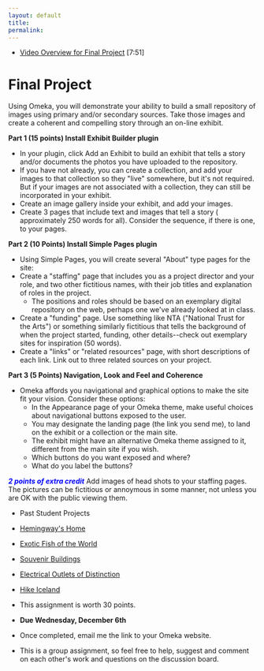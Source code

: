 ```yaml
---
layout: default
title: 
permalink:
---
```



- <a href="https://youtu.be/RkGeFUEuW2I" target="_blank">Video Overview for Final Project</a> [7:51]

<h1> Final Project</h1>



Using Omeka, you will demonstrate your ability to build a small repository of images using primary and/or secondary sources. Take those images and create a coherent and compelling story through an on-line exhibit.

**Part 1 (15 points) Install Exhibit Builder plugin**

- In your plugin, click Add an Exhibit to build an exhibit that tells a story and/or documents the photos you have uploaded to the repository.
- If you have not already, you can create a collection, and add your images to that collection so they "live" somewhere, but it's not required. But if your images are not associated with a collection, they can still be incorporated in your exhibit.
- Create an image gallery inside your exhibit, and add your images.
- Create 3 pages that include text and images that tell a story ( approximately 250 words for all). Consider the sequence, if there is one, to your pages.

**Part 2 (10 Points) Install Simple Pages plugin**

- Using Simple Pages, you will create several &quot;About&quot; type pages for the site:
- Create a "staffing" page that includes you as a project director and your role, and two other fictitious names, with their job titles and explanation of roles in the project. 
	- The positions and roles should be based on an exemplary digital repository on the web, perhaps one we've already looked at in class.
- Create a "funding" page. Use something like NTA ("National Trust for the Arts") or something similarly fictitious that tells the background of when the project started, funding, other details--check out exemplary sites for inspiration (50 words).
- Create a "links" or "related resources" page, with short descriptions of each link. Link out to three related sources on your project. 

**Part 3 (5 Points) Navigation, Look and Feel and Coherence**

- Omeka affords you navigational and graphical options to make the site fit your vision. Consider these options:  
	- In the Appearance page of your Omeka theme, make useful choices about navigational buttons exposed to the user. 
	- You may designate the landing page (the link you send me), to land on the exhibit or a collection or the main site.  
	- The exhibit might have an alternative Omeka theme assigned to it, different from the main site if you wish. 
	- Which buttons do you want exposed and where? 
	- What do you label the buttons?
 
 **<font color="Blue">***2 points of extra credit***</font>**  Add images of head shots to your staffing pages. The pictures can be fictitious or annoymous in some manner, not unless you are OK with the public viewing them.
 
 - Past Student Projects
 
- <a href="http://hemingwayatkeywest.omeka.net/" target="_blank">Hemingway's Home</a>
- <a href="http://exoticfish.omeka.net/" target="_blank">Exotic Fish of the World</a>
- <a href="http://souvenirbuildings.omeka.net" target="_blank">Souvenir Buildings</a>
- <a href="https://outlets.omeka.net/" target="_blank">Electrical Outlets of Distinction</a>
- <a href="https://hikeiceland.omeka.net/" target="_blank">Hike Iceland</a>


  
- This assignment is worth 30 points. 
- **Due Wednesday, December 6th**
- Once completed, email me the link to your Omeka website. 

- This is a group assignment, so feel free to help, suggest and comment on each other's work and questions on the discussion board.  

